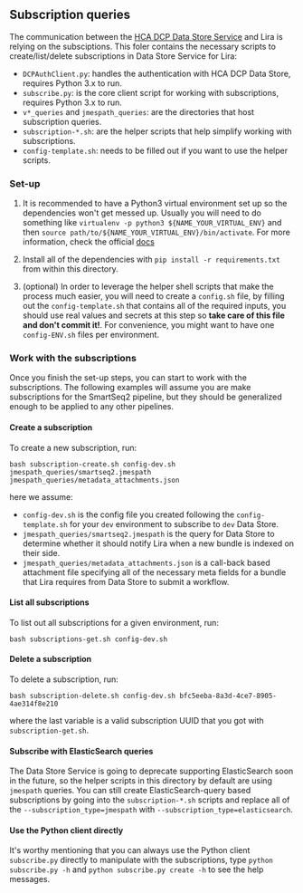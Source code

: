 ## Subscription queries

The communication between the [HCA DCP Data Store Service](https://github.com/HumanCellAtlas/data-store) and Lira is 
relying on the subsciptions. This foler contains the necessary scripts to create/list/delete subscriptions in Data Store
Service for Lira:

- `DCPAuthClient.py`: handles the authentication with HCA DCP Data Store, requires Python 3.x to run.
- `subscribe.py`: is the core client script for working with subscriptions, requires Python 3.x to run.
- `v*_queries` and `jmespath_queries`: are the directories that host subscription queries.
- `subscription-*.sh`: are the helper scripts that help simplify working with subscriptions.
- `config-template.sh`: needs to be filled out if you want to use the helper scripts.


### Set-up

1. It is recommended to have a Python3 virtual environment set up so the dependencies won't get messed up. Usually you will need to do something like `virtualenv -p python3 ${NAME_YOUR_VIRTUAL_ENV}` and then `source path/to/${NAME_YOUR_VIRTUAL_ENV}/bin/activate`. For more information, check the official [docs](https://virtualenv.pypa.io/en/latest/userguide/#usage)

2. Install all of the dependencies with `pip install -r requirements.txt` from within this directory.

3. (optional) In order to leverage the helper shell scripts that make the process much easier, you will need to create a `config.sh` file, by filling out the `config-template.sh` that contains all of the required inputs, you should use real values and secrets at this step so **take care of this file and don't commit it!**. For convenience, you might want to have one `config-ENV.sh` files per environment.


### Work with the subscriptions

Once you finish the set-up steps, you can start to work with the subscriptions. The following examples will assume you are make subscriptions for the SmartSeq2 pipeline, but they should be generalized enough to be applied to any other pipelines.

#### Create a subscription

To create a new subscription, run:

```shell
bash subscription-create.sh config-dev.sh jmespath_queries/smartseq2.jmespath jmespath_queries/metadata_attachments.json
``` 

here we assume:
- `config-dev.sh` is the config file you created following the `config-template.sh` for your `dev` environment to subscribe to `dev` Data Store.
- `jmespath_queries/smartseq2.jmespath` is the query for Data Store to determine whether it should notify Lira when a new bundle is indexed on their side.
- `jmespath_queries/metadata_attachments.json` is a call-back based attachment file specifying all of the necessary meta fields for a bundle that Lira requires from Data Store to submit a workflow.

#### List all subscriptions

To list out all subscriptions for a given environment, run: 

```shell
bash subscriptions-get.sh config-dev.sh
```

#### Delete a subscription

To delete a subscription, run:

```shell
bash subscription-delete.sh config-dev.sh bfc5eeba-8a3d-4ce7-8905-4ae314f8e210
```
where the last variable is a valid subscription UUID that you got with `subscription-get.sh`.

#### Subscribe with ElasticSearch queries

The Data Store Service is going to deprecate supporting ElasticSearch soon in the future, so the helper scripts in this directory by default are using `jmespath` queries. You can still create ElasticSearch-query based subscriptions by going into the `subscription-*.sh` scripts and replace all of the `--subscription_type=jmespath` with `--subscription_type=elasticsearch`.

#### Use the Python client directly

It's worthy mentioning that you can always use the Python client `subscribe.py` directly to manipulate with the subscriptions, type `python subscribe.py -h` and `python subscribe.py create -h` to see the help messages.
